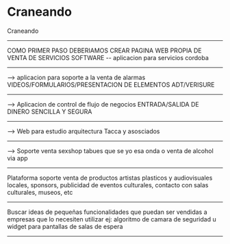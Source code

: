 # Craneando
Craneando
______________________________________________________________
COMO PRIMER PASO DEBERIAMOS CREAR PAGINA WEB PROPIA DE VENTA DE 
SERVICIOS SOFTWARE
-- aplicacion para servicios cordoba
______________________________________________________________
--> aplicacion para soporte a la venta de alarmas 
VIDEOS/FORMULARIOS/PRESENTACION DE ELEMENTOS 
ADT/VERISURE 
______________________________________________________________
--> Aplicacion de control de flujo de negocios ENTRADA/SALIDA 
DE DINERO SENCILLA Y SEGURA 
______________________________________________________________
--> Web para estudio arquitectura Tacca  y asosciados 
______________________________________________________________
--> Soporte venta sexshop tabues que se yo esa onda
o venta de alcohol via app
______________________________________________________________
Plataforma soporte venta de productos artistas plasticos y 
audiovisuales locales, sponsors, publicidad de eventos culturales,
contacto con salas culturales, museos, etc
______________________________________________________________
Buscar ideas de pequeñas funcionalidades que puedan ser vendidas 
a empresas que lo necesiten utilizar
ej: algoritmo de camara de seguridad u widget para pantallas de 
salas de espera
______________________________________________________________


